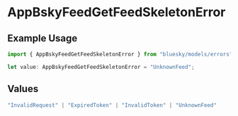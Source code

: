 # AppBskyFeedGetFeedSkeletonError

## Example Usage

```typescript
import { AppBskyFeedGetFeedSkeletonError } from "bluesky/models/errors";

let value: AppBskyFeedGetFeedSkeletonError = "UnknownFeed";
```

## Values

```typescript
"InvalidRequest" | "ExpiredToken" | "InvalidToken" | "UnknownFeed"
```